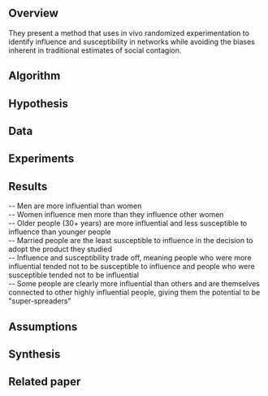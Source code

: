 Overview
--------
They present a method that uses in vivo randomized experimentation to identify influence and
susceptibility in networks while avoiding the biases inherent in traditional estimates of social contagion.

Algorithm
---------


Hypothesis
----------


Data
----


Experiments
-----------


Results
-------
-- Men are more influential than women    
-- Women influence men more than they influence other women     
-- Older people (30+ years) are more influential and less susceptible to influence than younger people    
-- Married people are the least susceptible to influence in the decision to adopt the product they studied    
-- Influence and susceptibility trade off, meaning people who were more influential tended not to be susceptible to influence and people who were susceptible tended not to be influential      
-- Some people are clearly more influential than others and are themselves connected to other highly influential people, giving them the potential to be "super-spreaders"

Assumptions
-----------


Synthesis
---------


Related paper
-------------


